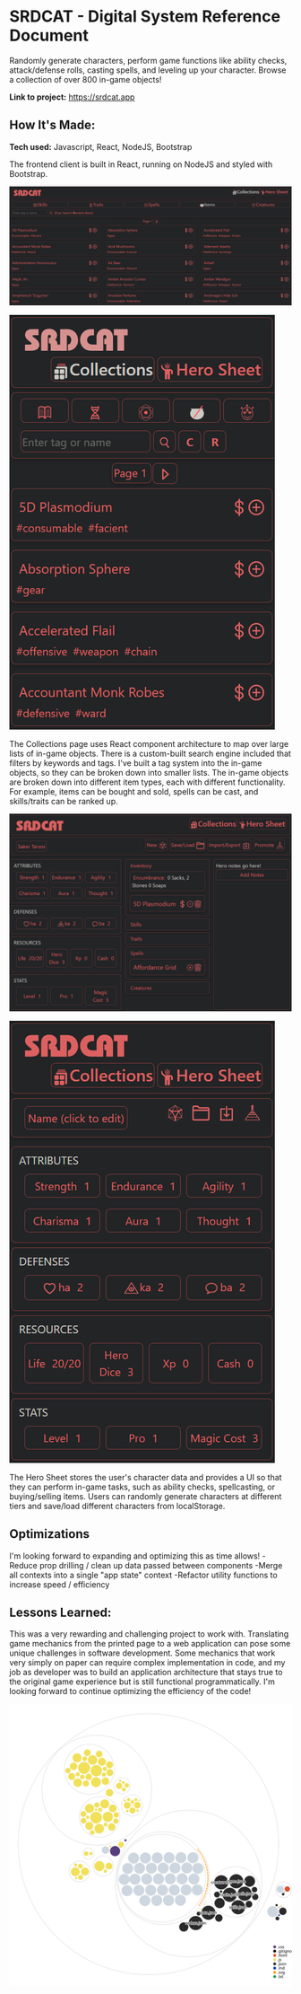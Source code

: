 # SRDCAT - Digital System Reference Document
Randomly generate characters, perform game functions like ability checks, attack/defense rolls, casting spells, and leveling up your character. Browse a collection of over 800 in-game objects!

**Link to project:** https://srdcat.app

## How It's Made:

**Tech used:** Javascript, React, NodeJS, Bootstrap

The frontend client is built in React, running on NodeJS and styled with Bootstrap. 

![Collections page](./public/img/collectionsFull.png)

![Collections page, mobile view](./public/img/collectionsMobile.png)

The Collections page uses React component architecture to map over large lists of in-game objects. There is a custom-built search engine included that filters by keywords and tags. I've built a tag system into the in-game objects, so they can be broken down into smaller lists. The in-game objects are broken down into different item types, each with different functionality. For example, items can be bought and sold, spells can be cast, and skills/traits can be ranked up.

![Hero Sheet](./public/img/heroSheetFull.png)

![Hero Sheet, mobile view](./public/img/heroSheetMobile.png)

The Hero Sheet stores the user's character data and provides a UI so that they can perform in-game tasks, such as ability checks, spellcasting, or buying/selling items. Users can randomly generate characters at different tiers and save/load different characters from localStorage.

## Optimizations

I'm looking forward to expanding and optimizing this as time allows!
-Reduce prop drilling / clean up data passed between components
-Merge all contexts into a single "app state" context
-Refactor utility functions to increase speed / efficiency

## Lessons Learned:

This was a very rewarding and challenging project to work with. Translating game mechanics from the printed page to a web application can pose some unique challenges in software development. Some mechanics that work very simply on paper can require complex implementation in code, and my job as developer was to build an application architecture that stays true to the original game experience but is still functional programmatically. I'm looking forward to continue optimizing the efficiency of the code!

![Visualization of this repo](./diagram.svg)
